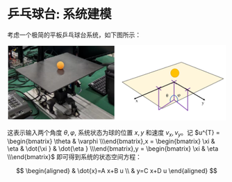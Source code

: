 # 乒乓球台: 系统建模

考虑一个极简的平板乒乓球台系统，如下图所示：

![图 0](images/%E4%B9%92%E4%B9%93%E7%90%83%E5%8F%B0_%E7%B3%BB%E7%BB%9F%E5%BB%BA%E6%A8%A1.png)  

这表示输入两个角度 $\theta,\varphi$, 系统状态为球的位置 $x,y$ 和速度 $v_x,v_y$。记 $u^{T} = \begin{bmatrix}  \theta & \varphi \\\end{bmatrix},x = \begin{bmatrix}  \xi & \eta & \dot{\xi } & \dot{\eta } \\\end{bmatrix},y = \begin{bmatrix}  \xi & \eta \\\end{bmatrix}$ 即可得到系统的状态空间方程：

$$
\begin{aligned}
& \dot{x}=A x+B u \\
& y=C x+D u
\end{aligned}
$$
